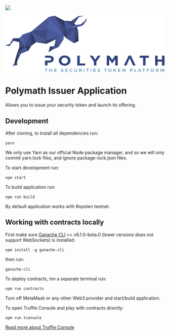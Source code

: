 <a href="https://t.me/polymathnetwork"><img src="https://img.shields.io/badge/50k+-telegram-blue.svg" target="_blank"></a>

![Polymath](Polymath.png)

# Polymath Issuer Application

Allows you to issue your security token and launch its offering.


## Development
After cloning, to install all dependencies run:
```
yarn
```
We only use Yarn as our official Node package manager, and so we will only commit yarn.lock files, and ignore package-lock.json files.

To start development run:
```
npm start
```

To build application run:
```
npm run build
```

By default application works with Ropsten testnet.

## Working with contracts locally

First make sure [Ganache CLI](https://github.com/trufflesuite/ganache-cli) >= v6.1.0-beta.0 (lower versions does not support WebSockets) is installed:
```
npm install -g ganache-cli
```

then run:
```
ganache-cli
```

To deploy contracts, inn a separate terminal run:
```
npm run contracts
```

Turn off MetaMask or any other Web3 provider and start/build application.

To open Truffle Console and play with contracts directly:
```
npm run tconsole
```

[Read more about Truffle Console](http://truffleframework.com/docs/getting_started/console)